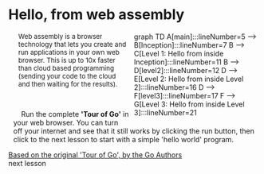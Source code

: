 # Hello, from web assembly
<div id="chart" class="mermaid"  style="float: right; width: 50%; margin-left: 10px; margin-bottom: 10px;">
graph TD
    A[main]:::lineNumber=5 --> B[Inception]:::lineNumber=7
    B --> C[Level 1: Hello from inside Inception]:::lineNumber=11
    B --> D[level2]:::lineNumber=12
    D --> E[Level 2: Hello from inside Level 2]:::lineNumber=16
    D --> F[level3]:::lineNumber=17
    F --> G[Level 3: Hello from inside Level 3]:::lineNumber=21
</div>
<p style="padding-left:20px;padding-right:20px;font-size:small">
Web assembly is a browser technology that lets you create and run applications in your own web browser. This is up to 10x faster than cloud based programming (sending your code to the cloud and then waiting for the results).
</p>
<br>
<p style="padding-left:10px;padding-right:10px;">
&nbsp;&nbsp;&nbsp;&nbsp;<span>Run the complete <b>'Tour of Go'</b> in your web browser. You can turn off your internet and see that it still works by clicking the <a onclick="highlightAndClick('#runButton')">run</a> button, then click to the next lesson to start with a simple 'hello world' program.<span>
</p>
<a href="https://go.dev/tour/welcome/1" target="_blank">Based on the original 'Tour of Go', by the Go Authors</a>
<div class="nextLink"><a onclick="nextOpen()">next lesson</a></div>
